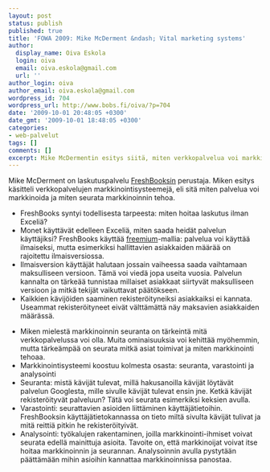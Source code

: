 ```yaml
---
layout: post
status: publish
published: true
title: 'FOWA 2009: Mike McDerment &ndash; Vital marketing systems'
author:
  display_name: Oiva Eskola
  login: oiva
  email: oiva.eskola@gmail.com
  url: ''
author_login: oiva
author_email: oiva.eskola@gmail.com
wordpress_id: 704
wordpress_url: http://www.bobs.fi/oiva/?p=704
date: '2009-10-01 20:48:05 +0300'
date_gmt: '2009-10-01 18:48:05 +0300'
categories:
- web-palvelut
tags: []
comments: []
excerpt: Mike McDermentin esitys siitä, miten verkkopalvelua voi markkinoida ja miten seurata markkinoinnin tehoa.
---
```

<p>Mike McDerment on laskutuspalvelu <a href="http://www.freshbooks.com/">FreshBooksin</a> perustaja. Miken esitys käsitteli verkkopalvelujen markkinointisysteemejä, eli sitä miten palvelua voi markkinoida ja miten seurata markkinoinnin tehoa.</p>
<ul>
<li>FreshBooks syntyi todellisesta tarpeesta: miten hoitaa laskutus ilman Exceliä?</li>
<li>Monet käyttävät edelleen Exceliä, miten saada heidät palvelun käyttäjiksi? FreshBooks käyttää <a title="Wikipedia: freemium" href="http://fi.wikipedia.org/wiki/Freemium">freemium</a>-mallia: palvelua voi käyttää ilmaiseksi, mutta esimerkiksi hallittavien asiakkaiden määrää on rajoitettu ilmaisversiossa.</li>
<li>Ilmaisversion käyttäjät halutaan jossain vaiheessa saada vaihtamaan maksulliseen versioon. Tämä voi viedä jopa useita vuosia. Palvelun kannalta on tärkeää tunnistaa millaiset asiakkaat siirtyvät maksulliseen versioon ja mitkä tekijät vaikuttavat päätökseen.</li>
<li>Kaikkien kävijöiden saaminen rekisteröityneiksi asiakkaiksi ei kannata. Useammat rekisteröityneet eivät välttämättä näy maksavien asiakkaiden määrässä.</li>
</ul>
<ul>
<li>Miken mielestä markkinoinnin seuranta on tärkeintä mitä verkkopalvelussa voi olla. Muita ominaisuuksia voi kehittää myöhemmin, mutta tärkeämpää on seurata mitkä asiat toimivat ja miten markkinointi tehoaa.</li>
<li>Markkinointisysteemi koostuu kolmesta osasta: seuranta, varastointi ja analysointi</li>
<li>Seuranta: mistä kävijät tulevat, millä hakusanoilla kävijät löytävät palvelun Googlesta, mille sivulle kävijät tulevat ensin jne. Ketkä kävijät rekisteröityvät palveluun? Tätä voi seurata esimerkiksi keksien avulla.</li>
<li>Varastointi: seurattavien asioiden liittäminen käyttäjätietoihin. FreshBooksin käyttäjätietokannassa on tieto miltä sivulta kävijät tulivat ja mitä reittiä pitkin he rekisteröityivät.</li>
<li>Analysointi: työkalujen rakentaminen, joilla markkinointi-ihmiset voivat seurata edellä mainittuja asioita. Tavoite on, että markkinoijat voivat itse hoitaa markkinoinnin ja seurannan. Analysoinnin avulla pystytään päättämään mihin asioihin kannattaa markkinoinnissa panostaa.</li>
</ul>
